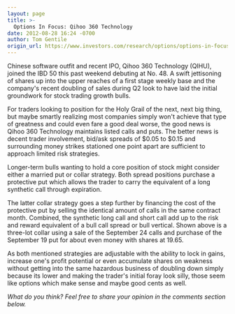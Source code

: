 ```yaml
---
layout: page
title: >-
  Options In Focus: Qihoo 360 Technology
date: 2012-08-28 16:24 -0700
author: Tom Gentile
origin_url: https://www.investors.com/research/options/options-in-focus-qihoo-360-technology/
---
```






Chinese software outfit and recent IPO, Qihoo 360 Technology (QIHU), joined the IBD 50 this past weekend debuting at No. 48. A swift jettisoning of shares up into the upper reaches of a first stage weekly base and the company's recent doubling of sales during Q2 look to have laid the initial groundwork for stock trading growth bulls. 

  

For traders looking to position for the Holy Grail of the next, next big thing, but maybe smartly realizing most companies simply won't achieve that type of greatness and could even fare a good deal worse, the good news is Qihoo 360 Technology maintains listed calls and puts. The better news is decent trader involvement, bid/ask spreads of $0.05 to $0.15 and surrounding money strikes stationed one point apart are sufficient to approach limited risk strategies. 

  

Longer-term bulls wanting to hold a core position of stock might consider either a married put or collar strategy. Both spread positions purchase a protective put which allows the trader to carry the equivalent of a long synthetic call through expiration. 

  

  

The latter collar strategy goes a step further by financing the cost of the protective put by selling the identical amount of calls in the same contract month. Combined, the synthetic long call and short call add up to the risk and reward equivalent of a bull call spread or bull vertical. Shown above is a three-lot collar using a sale of the September 24 calls and purchase of the September 19 put for about even money with shares at 19.65. 

  

As both mentioned strategies are adjustable with the ability to lock in gains, increase one's profit potential or even accumulate shares on weakness without getting into the same hazardous business of doubling down simply because its lower and making the trader's initial foray look silly, those seem like options which make sense and maybe good cents as well.

  

*What do you think? Feel free to share your opinion in the comments section below.*





